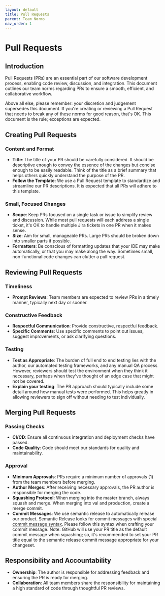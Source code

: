 ```yaml
---
layout: default
title: Pull Requests
parent: Team Norms
nav_order: 1
---
```


# Pull Requests

## Introduction

Pull Requests (PRs) are an essential part of our software development process, enabling code review, discussion, and integration. This document outlines our team norms regarding PRs to ensure a smooth, efficient, and collaborative workflow.

Above all else, please remember: your discretion and judgement supersedes this document.  If you're creating or reviewing a Pull Request that needs to break any of these norms for good reason, that's OK.  This document is the rule; exceptions are expected.

## Creating Pull Requests

### Content and Format

- **Title**: The title of your PR should be carefully considered. It should be descriptive enough to convey the essence of the changes but concise enough to be easily readable. Think of the title as a brief summary that helps others quickly understand the purpose of the PR.
- **Follow the Template**: We use a Pull Request template to standardize and streamline our PR descriptions. It is expected that all PRs will adhere to this template.

### Small, Focused Changes

- **Scope**: Keep PRs focused on a single task or issue to simplify review and discussion.  While most pull requests will each address a single ticket, it's OK to handle multiple Jira tickets in one PR when it makes sense.
- **Size**: Aim for small, manageable PRs. Large PRs should be broken down into smaller parts if possible.
- **Formatters**: Be conscious of formatting updates that your IDE may make automatically, or that you may make along the way.  Sometimes small, non-functional code changes can clutter a pull request.

## Reviewing Pull Requests

### Timeliness

- **Prompt Reviews**: Team members are expected to review PRs in a timely manner, typically next day or sooner.

### Constructive Feedback

- **Respectful Communication**: Provide constructive, respectful feedback.
- **Specific Comments**: Use specific comments to point out issues, suggest improvements, or ask clarifying questions.

### Testing

- **Test as Appropriate**: The burden of full end to end testing lies with the author, our automated testing frameworks, and any manual QA process. However, reviewers should test the environment when they think it necessary, perhaps when they've thought of an edge case that might not be covered.
- **Explain your testing**: The PR approach should typically include some detail around how manual tests were performed.  This helps greatly in allowing reviewers to sign off without needing to test individually.

## Merging Pull Requests

### Passing Checks

- **CI/CD**: Ensure all continuous integration and deployment checks have passed.
- **Code Quality**: Code should meet our standards for quality and maintainability.

### Approval

- **Minimum Approvals**: PRs require a minimum number of approvals (1) from the team members before merging.
- **Author Merges**: After receiving necessary approvals, the PR author is responsible for merging the code.
- **Squashing Protocol**: When merging into the master branch, always squash and merge.  When merging into val and production, create a merge commit.
- **Commit Messages**: We use semantic release to automatically release our product.  Semantic Release looks for commit messages with special [commit message syntax](https://semantic-release.gitbook.io/semantic-release/#commit-message-format).  Please follow this syntax when crafting your commit message.  Note: GitHub will use your PR title as the default commit message when squashing; so, it's recommended to set your PR title equal to the semantic release commit message appropriate for your changeset.

## Responsibility and Accountability

- **Ownership**: The author is responsible for addressing feedback and ensuring the PR is ready for merging.
- **Collaboration**: All team members share the responsibility for maintaining a high standard of code through thoughtful PR reviews.
